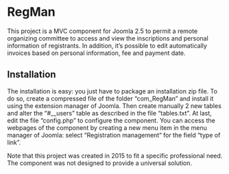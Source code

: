 # RegMan
This project is a MVC component for Joomla 2.5 to permit a remote organizing committee to access and view the inscriptions and personal information of registrants. In addition, it’s possible to edit automatically invoices based on personal information, fee and payment date.

## Installation

The installation is easy: you just have to package an installation zip file. To do so, create a compressed file of the folder “com_RegMan” and install it using the extension manager of Joomla. Then create manually 2 new tables and alter the “#__users” table as described in the file “tables.txt”. At last, edit the file “config.php” to configure the component.
You can access the webpages of the component by creating a new menu item in the menu manager of Joomla: select “Registration management“ for the field “type of link”.

Note that this project was created in 2015 to fit a specific professional need. The component was not designed to provide a universal solution.
